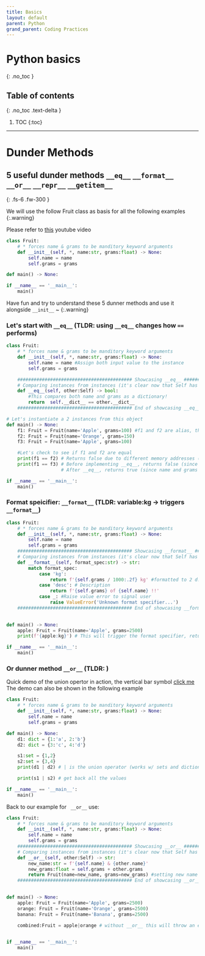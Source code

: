 ```yaml
---
title: Basics
layout: default
parent: Python 
grand_parent: Coding Practices
---
```


# Python basics
{: .no_toc }

## Table of contents
{: .no_toc .text-delta }

1. TOC
{:toc}

---

# Dunder Methods 
## 5 useful dunder methods ```__eq__``` ```__format__``` ```__or__``` ```__repr__``` ```__getitem__``` 
{: .fs-6 .fw-300 }

We will use the follow Fruit class as basis for all the following examples
{:.warning}

Please refer to [this](https://www.youtube.com/watch?v=y1ZWQQEe5PM) youtube video

```python 
class Fruit:
    # * forces name & grams to be manditory keyword arguments
    def __init__(self, *, name:str, grams:float) -> None: 
        self.name = name 
        self.grams = grams

def main() -> None:

if __name__ == '__main__':
    main()
```
Have fun and try to understand these 5 dunner methods and use it alongside `__init__` ~
{:.warning}

### Let's start with  ```__eq__``` (TLDR: using `__eq__` changes how `==` performs)

``` python
class Fruit:
    # * forces name & grams to be manditory keyword arguments
    def __init__(self, *, name:str, grams:float) -> None: 
        self.name = name #Assign both input value to the instance
        self.grams = grams

    ########################################## Showcasing __eq__ ##########################################
    # Comparing instances from instances (it's clear now that Self has to be another class of Fruit)
    def __eq__(self, other:Self) -> bool:
        #This compares both name and grams as a dictionary!
        return  self.__dict__ == other.__dict__ 
    ########################################## End of showcasing __eq__ ###################################

# Let's instantiate a 2 instances from this object 
def main() -> None:
    f1: Fruit = Fruit(name='Apple', grams=100) #f1 and f2 are alias, that has type Fruit
    f2: Fruit = Fruit(name='Orange', grams=150)
    f3: Fruit = Fruit(name='Apple', grams=100)

    #Let's check to see if f1 and f2 are equal
    print(f1 == f2) # Returns false due to different memory addresses (not their values) 
    print(f1 == f3) # Before implementing __eq__, returns false (since diff mem address)
                    # After __eq__, returns true (since name and grams are compared in a dict)

if __name__ == '__main__':
    main()

```
### Format speicifier: ```__format__``` (TLDR: variable:kg -> triggers `__format__`)

```python 
class Fruit:
    # * forces name & grams to be manditory keyword arguments
    def __init__(self, *, name:str, grams:float) -> None: 
        self.name = name 
        self.grams = grams
    ########################################## Showcasing __format__ ##########################################
    # Comparing instances from instances (it's clear now that Self has to be another class of Fruit)
    def __format__(self, format_spec:str) -> str:
        match format_spec:
            case 'kg':
                return f'{self.grams / 1000:.2f} kg' #formatted to 2 d.p
            case 'desc': # Description
                return f'{self.grams} of {self.name} !!'
            case _: #Raise value error to signal user 
                raise ValueError('Unknown format specifier...') 
    ########################################## End of showcasing __format__ ###################################
    

def main() -> None:
    apple: Fruit = Fruit(name='Apple', grams=2500)
    print(f'{apple:kg}') # This will trigger the format specifier, returns 2.50 kg

if __name__ == '__main__':
    main()
```

### Or dunner method ```__or__``` (TLDR: )

Quick demo of the union opertor in action, the vertical bar symbol <a href="https://wumbo.net/symbols/vertical-bar/"> click me </a> <br/>
The demo can also be shown in the following example
```python 
class Fruit:
    # * forces name & grams to be manditory keyword arguments
    def __init__(self, *, name:str, grams:float) -> None: 
        self.name = name 
        self.grams = grams

def main() -> None:
    d1: dict = {1:'a', 2:'b'}
    d2: dict = {3:'c', 4:'d'}

    s1:set = {1,2}
    s2:set = {3,4}
    print(d1 | d2) # | is the union operator (works w/ sets and dictionary) #get back all the key and value pairs

    print(s1 | s2) # get back all the values

if __name__ == '__main__':
    main()
```

Back to our example for ``` __or__``` use:

```python
class Fruit:
    # * forces name & grams to be manditory keyword arguments
    def __init__(self, *, name:str, grams:float) -> None: 
        self.name = name 
        self.grams = grams
    ########################################## Showcasing __or__ ##########################################
    # Comparing instances from instances (it's clear now that Self has to be another class of Fruit)
    def __or__(self, other:Self) -> str:
        new_name:str = f'{self.name} & {other.name}'
        new_grams:float = self.grams + other.grams
        return Fruit(name=new_name, grams=new_grams) #setting new name and new grams
    ########################################## End of showcasing __or__ ###################################
    

def main() -> None:
    apple: Fruit = Fruit(name='Apple', grams=2500)
    orange: Fruit = Fruit(name='Orange', grams=2500)
    banana: Fruit = Fruit(name='Banana', grams=2500)

    combined:Fruit = apple|orange # without __or__ this will throw an error since this logic was not implemented
                                

if __name__ == '__main__':
    main()
```